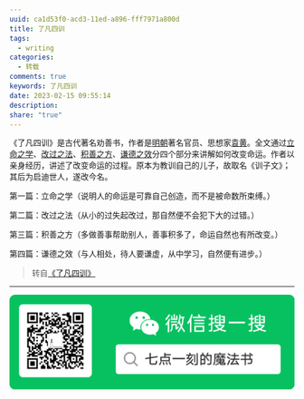 ```yaml
---
uuid: ca1d53f0-acd3-11ed-a896-fff7971a800d
title: 了凡四训
tags:
  - writing
categories:
  - 转载
comments: true
keywords: 了凡四训
date: 2023-02-15 09:55:14
description: 
share: "true"
---
```


<!--more-->
<!-- 1. 发布前：删除草稿的 uuid -->
<!-- 2. 发布后：补充tag，category -->

《了凡四训》是古代著名劝善书，作者是[明朝](https://baike.baidu.com/item/明朝/141291?fromModule=lemma_inlink)著名官员、思想家[袁黄](https://baike.baidu.com/item/袁黄/6007248?fromModule=lemma_inlink)。全文通过[立命之学](https://baike.baidu.com/item/立命之学/9915847?fromModule=lemma_inlink)、[改过之法](https://baike.baidu.com/item/改过之法/2439824?fromModule=lemma_inlink)、[积善之方](https://baike.baidu.com/item/积善之方/2441167?fromModule=lemma_inlink)、[谦德之效](https://baike.baidu.com/item/谦德之效/2442062?fromModule=lemma_inlink)分四个部分来讲解如何改变命运。作者以亲身经历，讲述了改变命运的过程。原本为教训自己的儿子，故取名《训子文》；其后为启迪世人，遂改今名。

第一篇：立命之学（说明人的命运是可靠自己创造，而不是被命数所束缚。）

第二篇：改过之法（从小的过失起改过，那自然便不会犯下大的过错。）

第三篇：积善之方（多做善事帮助别人，善事积多了，命运自然也有所改变。）

第四篇：谦德之效（与人相处，待人要谦虚，从中学习，自然便有进步。）

> 转自[《了凡四训》](http://liaofansixun.com/)

---

![20200131220947.png](assets/images/leunggeorge.github.io-image-9o2i34.png)
